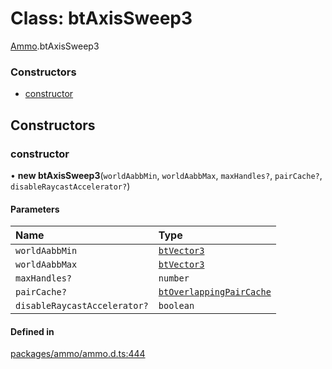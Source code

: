 # Class: btAxisSweep3

[Ammo](../modules/Ammo.md).btAxisSweep3


### Constructors

- [constructor](Ammo.btAxisSweep3.md#constructor)

## Constructors

### constructor

• **new btAxisSweep3**(`worldAabbMin`, `worldAabbMax`, `maxHandles?`, `pairCache?`, `disableRaycastAccelerator?`)

#### Parameters

| Name | Type |
| :------ | :------ |
| `worldAabbMin` | [`btVector3`](Ammo.btVector3.md) |
| `worldAabbMax` | [`btVector3`](Ammo.btVector3.md) |
| `maxHandles?` | `number` |
| `pairCache?` | [`btOverlappingPairCache`](Ammo.btOverlappingPairCache.md) |
| `disableRaycastAccelerator?` | `boolean` |

#### Defined in

[packages/ammo/ammo.d.ts:444](https://github.com/Orillusion/orillusion/blob/main/packages/ammo/ammo.d.ts#L444)
